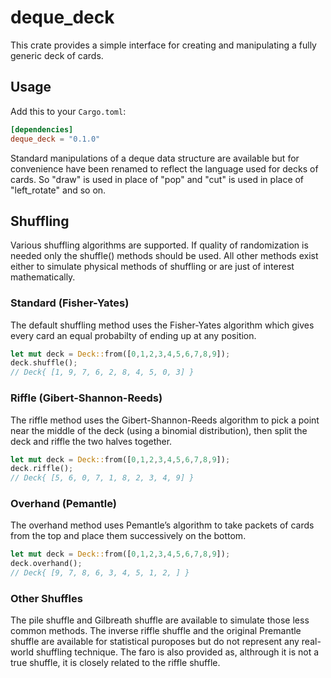 # deque_deck

This crate provides a simple interface for creating and manipulating a fully generic deck of cards.

## Usage

Add this to your `Cargo.toml`:
 
```toml
[dependencies]
deque_deck = "0.1.0"
```

Standard manipulations of a deque data structure are available but for convenience have been renamed to reflect the language used for decks of cards. So "draw" is used in place of "pop" and "cut" is used in place of "left_rotate" and so on. 

## Shuffling
Various shuffling algorithms are supported. If quality of randomization is needed only the shuffle() methods should be used. All other methods exist either to simulate physical methods of shuffling or are just of interest mathematically.

### Standard (Fisher-Yates)
The default shuffling method uses the Fisher-Yates algorithm which gives every card an equal probabilty of ending up at any position.

```rust
let mut deck = Deck::from([0,1,2,3,4,5,6,7,8,9]);
deck.shuffle();
// Deck{ [1, 9, 7, 6, 2, 8, 4, 5, 0, 3] }
```

### Riffle (Gibert-Shannon-Reeds)
The riffle method uses the Gibert-Shannon-Reeds algorithm to pick a point near the middle of the deck (using a binomial distribution), then split the deck and riffle the two halves together.

 ```rust
let mut deck = Deck::from([0,1,2,3,4,5,6,7,8,9]);
deck.riffle();
// Deck{ [5, 6, 0, 7, 1, 8, 2, 3, 4, 9] }
```

### Overhand (Pemantle)
The overhand method uses Pemantle’s algorithm to take packets of cards from the top and place them successively on the bottom.

 ```rust
let mut deck = Deck::from([0,1,2,3,4,5,6,7,8,9]);
deck.overhand();
// Deck{ [9, 7, 8, 6, 3, 4, 5, 1, 2, ] }
```

### Other Shuffles
The pile shuffle and Gilbreath shuffle are available to simulate those less common methods. The inverse riffle shuffle and the original Premantle shuffle are available for statistical puroposes but do not represent any real-world shuffling technique. The faro is also provided as, althrough it is not a true shuffle, it is closely related to the riffle shuffle.